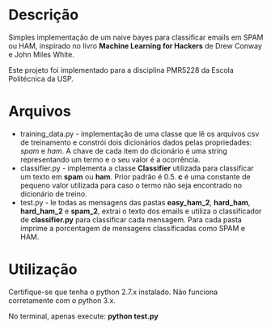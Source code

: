 # Descrição

Simples implementação de um naive bayes para classificar emails em SPAM ou HAM, inspirado no livro **Machine Learning for Hackers** de Drew Conway e John Miles White.

Este projeto foi implementado para a disciplina PMR5228 da Escola Politécnica da USP.

# Arquivos

* training_data.py - implementação de uma classe que lê os arquivos csv de treinamento e constrói dois dicionários dados pelas propriedades: *spam* e *ham*.
A chave de cada item do dicionário é uma string representando um termo e o seu valor é a ocorrência.
* classifier.py - implementa a classe **Classifier** utilizada para classificar um texto em **spam** ou **ham**. Prior padrão é 0.5. **c** é uma constante de pequeno valor utilizada para caso o termo não seja encontrado no dicionário de treino.
* test.py - le todas as mensagens das pastas **easy_ham_2**, **hard_ham**, **hard_ham_2** e **spam_2**, extrai o texto dos emails e utiliza o classificador de **classifier.py** para classificar cada mensagem. Para
cada pasta imprime a porcentagem de mensagens classificadas como SPAM e HAM.

# Utilização

Certifique-se que tenha o python 2.7.x instalado. Não funciona corretamente com o python 3.x.

No terminal, apenas execute: **python test.py**